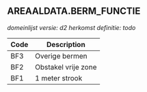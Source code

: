 ## AREAALDATA.BERM_FUNCTIE

*domeinlijst versie: d2* *herkomst definitie: todo*

 |Code |Description	|
|	---	|	---	|
| BF3 | Overige bermen |
| BF2 | Obstakel vrije zone |
| BF1 | 1 meter strook |

